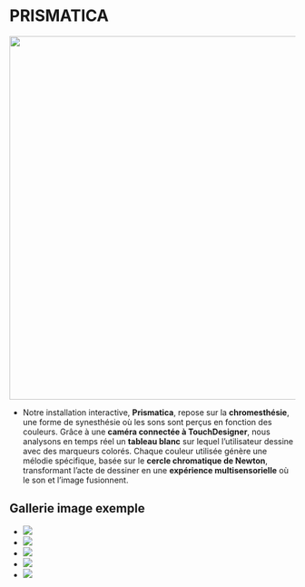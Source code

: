 # PRISMATICA

<picture>
  <source srcset="medias/images/logo/prismatica_logo_v2_dark@1024x.png" media="(prefers-color-scheme: dark)">
  <img src="medias/images/logo/prismatica_logo_v2_dark_1024x.png" alt=" " width="640">
</picture>

- Notre installation interactive, **Prismatica**, repose sur la **chromesthésie**, une forme de synesthésie où les sons sont perçus en fonction des couleurs. Grâce à une **caméra connectée à TouchDesigner**, nous analysons en temps réel un **tableau blanc** sur lequel l’utilisateur dessine avec des marqueurs colorés. Chaque couleur utilisée génère une mélodie spécifique, basée sur le **cercle chromatique de Newton**, transformant l’acte de dessiner en une **expérience multisensorielle** où le son et l’image fusionnent.

<!--
## Devrait être présent sur cette page:

- Bande-annonce
- Documentation vidéo de l'installation en action
-->

## Gallerie image exemple

- ![](/medias/images/installation/image_acceuil.jpg)
- ![](/medias/images/installation/image_acceuil_1.jpg)
- ![](/medias/images/installation/image_acceuil_2.jpg)
- ![](/medias/images/installation/image_acceuil_3.jpg)
- ![](/medias/images/installation/image_acceuil_4.jpg)
<!--
- ![Image 5](https://placehold.co/400x400?text=5+image)
- ![Image 6](https://placehold.co/400x400?text=6+image)->
